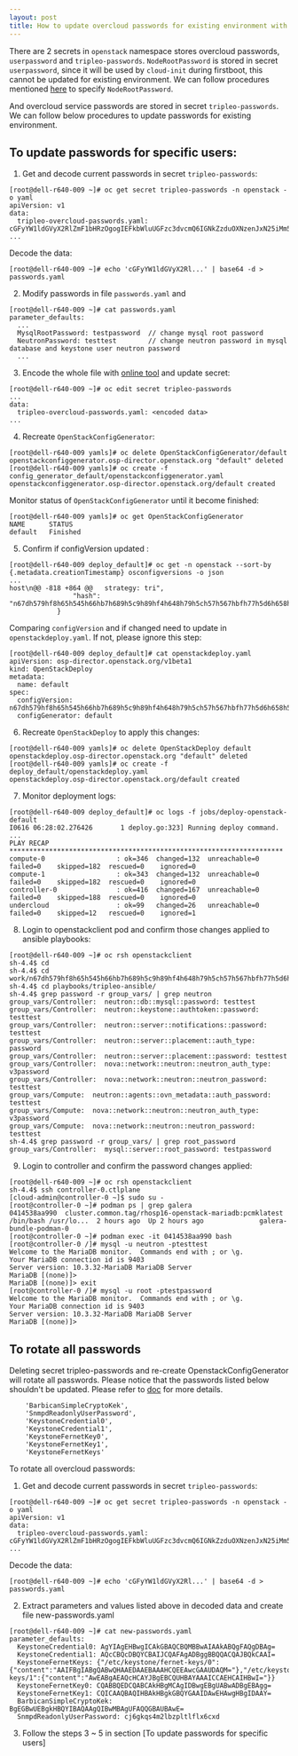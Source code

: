 ```yaml
---
layout: post
title: How to update overcloud passwords for existing environment with openstack director operator?
---
```


There are 2 secrets in `openstack` namespace stores overcloud passwords, `userpassword` and `tripleo-passwords`. 
`NodeRootPassword` is stored in secret `userpassword`, since it will be used by `cloud-init` during firstboot,  this cannot be updated for existing environment. 
We can follow procedures mentioned [here](https://access.redhat.com/documentation/en-us/red_hat_openstack_platform/16.2/html/rhosp_director_operator_for_openshift_container_platform/assembly_preparing-for-overcloud-deployment-with-the-director-operator_rhosp-director-operator#proc_setting-the-root-password-for-nodes_assembly_preparing-for-overcloud-deployment-with-the-director-operator) to specify `NodeRootPassword`.

And overcloud service passwords are stored in secret `tripleo-passwords`. 
We can follow below procedures to update passwords for existing environment. 

## To update passwords for specific users: 

1. Get and decode current passwords in secret `tripleo-passwords`:
```
[root@dell-r640-009 ~]# oc get secret tripleo-passwords -n openstack -o yaml 
apiVersion: v1
data:
  tripleo-overcloud-passwords.yaml: cGFyYW1ldGVyX2RlZmF1bHRzOgogIEFkbWluUGFzc3dvcmQ6IGNkZzduOXNzenJxN25iMm56enBsc3JsZzYKICBBZG1pblRva2VuOiA2aHdxcXB6c2RmcHRkcjdkejh0cDl3OWRtCiAgQW9kaFBhc3N3b3JkOiBuZGp3NHZzZ2YyN2MydmZ4MmtiOWh3azluCiAgQmFyYmljYW5QYXNzd29yZDogOWtyaHpwZ3RxYmM0bGc2eHc1NnZxZGw1YgogIEJhcmJpY2FuU2ltcGxlQ3J5cHRvS2VrOiBCd2tIQWdnR0F3SUVCQWdEQ1FVQkF3VUdDUVFEQndrSkJnZ0ZDQU1HQ1FrPQogIENlaWxvbWV0...
...
```
Decode the data:
```
[root@dell-r640-009 ~]# echo 'cGFyYW1ldGVyX2Rl...' | base64 -d > passwords.yaml
```

2. Modify passwords in file `passwords.yaml` and 
```
[root@dell-r640-009 ~]# cat passwords.yaml
parameter_defaults:
  ...
  MysqlRootPassword: testpassword  // change mysql root password
  NeutronPassword: testtest        // change neutron password in mysql database and keystone user neutron password
  ...
```

3. Encode the whole file with [online tool](https://www.base64encode.org/) and update secret: 
```
[root@dell-r640-009 ~]# oc edit secret tripleo-passwords
...
data:
  tripleo-overcloud-passwords.yaml: <encoded data>
...
```

4. Recreate `OpenStackConfigGenerator`:
```
[root@dell-r640-009 yamls]# oc delete OpenStackConfigGenerator/default
openstackconfiggenerator.osp-director.openstack.org "default" deleted
[root@dell-r640-009 yamls]# oc create -f config_generator_default/openstackconfiggenerator.yaml 
openstackconfiggenerator.osp-director.openstack.org/default created
```
Monitor status of `OpenStackConfigGenerator` until it become finished:
```
[root@dell-r640-009 yamls]# oc get OpenStackConfigGenerator
NAME      STATUS
default   Finished
```
5. Confirm if configVersion updated :
```
[root@dell-r640-009 deploy_default]# oc get -n openstack --sort-by {.metadata.creationTimestamp} osconfigversions -o json
...
host\n@@ -818 +864 @@   strategy: tri",
                "hash": "n67dh579hf8h65h545h66hb7h689h5c9h89hf4h648h79h5ch57h567hbfh77h5d6h658h559hcch579h5bh9fhb5h65fh55ch5bfh66ch548h556q"
            }
```
Comparing `configVersion` and if changed need to update in `openstackdeploy.yaml`. If not, please ignore this step: 
```
[root@dell-r640-009 deploy_default]# cat openstackdeploy.yaml
apiVersion: osp-director.openstack.org/v1beta1
kind: OpenStackDeploy
metadata:
  name: default
spec:
  configVersion: n67dh579hf8h65h545h66hb7h689h5c9h89hf4h648h79h5ch57h567hbfh77h5d6h658h559hcch579h5bh9fhb5h65fh55ch5bfh66ch548h556q
  configGenerator: default
```
6. Recreate `OpenStackDeploy` to apply this changes:
```
[root@dell-r640-009 yamls]# oc delete OpenStackDeploy default
openstackdeploy.osp-director.openstack.org "default" deleted
[root@dell-r640-009 yamls]# oc create -f deploy_default/openstackdeploy.yaml
openstackdeploy.osp-director.openstack.org/default created
```

7. Monitor deployment logs:
```
[root@dell-r640-009 deploy_default]# oc logs -f jobs/deploy-openstack-default
I0616 06:28:02.276426       1 deploy.go:323] Running deploy command.
...
PLAY RECAP *********************************************************************
compute-0                  : ok=346  changed=132  unreachable=0    failed=0    skipped=182  rescued=0    ignored=0   
compute-1                  : ok=343  changed=132  unreachable=0    failed=0    skipped=182  rescued=0    ignored=0   
controller-0               : ok=416  changed=167  unreachable=0    failed=0    skipped=188  rescued=0    ignored=0   
undercloud                 : ok=99   changed=26   unreachable=0    failed=0    skipped=12   rescued=0    ignored=1   
```
8. Login to openstackclient pod and confirm those changes applied to ansible playbooks:
```
[root@dell-r640-009 ~]# oc rsh openstackclient
sh-4.4$ cd
sh-4.4$ cd work/n67dh579hf8h65h545h66hb7h689h5c9h89hf4h648h79h5ch57h567hbfh77h5d6h658h559hcch579h5bh9fhb5h65fh55ch5bfh66ch548h556q/
sh-4.4$ cd playbooks/tripleo-ansible/
sh-4.4$ grep password -r group_vars/ | grep neutron
group_vars/Controller:  neutron::db::mysql::password: testtest
group_vars/Controller:  neutron::keystone::authtoken::password: testtest
group_vars/Controller:  neutron::server::notifications::password: testtest
group_vars/Controller:  neutron::server::placement::auth_type: password
group_vars/Controller:  neutron::server::placement::password: testtest
group_vars/Controller:  nova::network::neutron::neutron_auth_type: v3password
group_vars/Controller:  nova::network::neutron::neutron_password: testtest
group_vars/Compute:  neutron::agents::ovn_metadata::auth_password: testtest
group_vars/Compute:  nova::network::neutron::neutron_auth_type: v3password
group_vars/Compute:  nova::network::neutron::neutron_password: testtest
sh-4.4$ grep password -r group_vars/ | grep root_password
group_vars/Controller:  mysql::server::root_password: testpassword
```

9. Login to controller and confirm the password changes applied:
```
[root@dell-r640-009 ~]# oc rsh openstackclient
sh-4.4$ ssh controller-0.ctlplane
[cloud-admin@controller-0 ~]$ sudo su -
[root@controller-0 ~]# podman ps | grep galera
0414538aa990  cluster.common.tag/rhosp16-openstack-mariadb:pcmklatest                                                  /bin/bash /usr/lo...  2 hours ago  Up 2 hours ago              galera-bundle-podman-0
[root@controller-0 ~]# podman exec -it 0414538aa990 bash
[root@controller-0 /]# mysql -u neutron -ptesttest
Welcome to the MariaDB monitor.  Commands end with ; or \g.
Your MariaDB connection id is 9403
Server version: 10.3.32-MariaDB MariaDB Server
MariaDB [(none)]>
MariaDB [(none)]> exit
[root@controller-0 /]# mysql -u root -ptestpassword
Welcome to the MariaDB monitor.  Commands end with ; or \g.
Your MariaDB connection id is 9403
Server version: 10.3.32-MariaDB MariaDB Server
MariaDB [(none)]>
```

## To rotate all passwords

Deleting secret tripleo-passwords and re-create OpenstackConfigGenerator will rotate all passwords.
Please notice that the passwords listed below shouldn't be updated. Please refer to [doc](https://access.redhat.com/documentation/en-us/red_hat_openstack_platform/16.2/html/security_and_hardening_guide/rotating_service_account_passwords#overview-of-overcloud-password-management_rotating-service-account-passwords) for more details. 
```
    'BarbicanSimpleCryptoKek',
    'SnmpdReadonlyUserPassword',
    'KeystoneCredential0',
    'KeystoneCredential1',
    'KeystoneFernetKey0',
    'KeystoneFernetKey1',
    'KeystoneFernetKeys'
```
To rotate all overcloud passwords: 
1. Get and decode current passwords in secret `tripleo-passwords`:
```
[root@dell-r640-009 ~]# oc get secret tripleo-passwords -n openstack -o yaml 
apiVersion: v1
data:
  tripleo-overcloud-passwords.yaml: cGFyYW1ldGVyX2RlZmF1bHRzOgogIEFkbWluUGFzc3dvcmQ6IGNkZzduOXNzenJxN25iMm56enBsc3JsZzYKICBBZG1pblRva2VuOiA2aHdxcXB6c2RmcHRkcjdkejh0cDl3OWRtCiAgQW9kaFBhc3N3b3JkOiBuZGp3NHZzZ2YyN2MydmZ4MmtiOWh3azluCiAgQmFyYmljYW5QYXNzd29yZDogOWtyaHpwZ3RxYmM0bGc2eHc1NnZxZGw1YgogIEJhcmJpY2FuU2ltcGxlQ3J5cHRvS2VrOiBCd2tIQWdnR0F3SUVCQWdEQ1FVQkF3VUdDUVFEQndrSkJnZ0ZDQU1HQ1FrPQogIENlaWxvbWV0...
...
```
Decode the data:
```
[root@dell-r640-009 ~]# echo 'cGFyYW1ldGVyX2Rl...' | base64 -d > passwords.yaml
```
2. Extract parameters and values listed above in decoded data and create file new-passwords.yaml
```
[root@dell-r640-009 ~]# cat new-passwords.yaml
parameter_defaults:
  KeystoneCredential0: AgYIAgEHBwgICAkGBAQCBQMBBwAIAAkABQgFAQgDBAg=
  KeystoneCredential1: AQcCBQcDBQYCBAIJCQAFAgADBggBBQQACQAJBQkCAAI=
  KeystoneFernetKeys: {"/etc/keystone/fernet-keys/0":{"content":"AAIFBgIABgQABwQHAAEDAAEBAAAHCQEEAwcGAAUDAQM="},"/etc/keystone/fernet-keys/1":{"content":"AwEABgAEAQcHCAYJBgEBCQUHBAYAAAICCAEHCAIHBwI="}}
  KeystoneFernetKey0: CQABBQEDCQABCAkHBgMCAgIDBwgEBgUABwADBgEBAgg=
  KeystoneFernetKey1: CQICAAQBAQIHBAkHBgkGBQYGAAIDAwEHAwgHBgIDAAY=
  BarbicanSimpleCryptoKek: BgEGBwUEBgkHBQYIBAQAAgQIBwMBAgUFAQQGBAUBAwE=
  SnmpdReadonlyUserPassword: cj6gkqs4m2lbzpltlflx6cxd
```
3. Follow the steps 3 ~ 5 in section [To update passwords for specific users]

